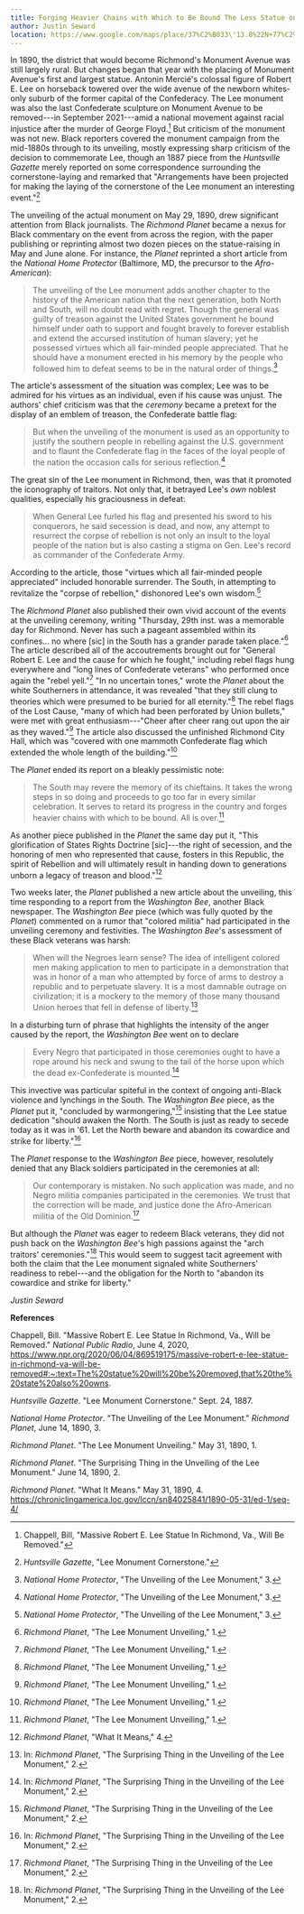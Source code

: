 ```yaml
---
title: Forging Heavier Chains with Which to Be Bound The Less Statue on Monument Avenue
author: Justin Seward
location: https://www.google.com/maps/place/37%C2%B033\'13.8%22N+77%C2%B027\'36.9%22W/@37.55382,-77.460236,17z/data=!3m1!4b1!4m7!1m2!2m1!1slee+circle+richmond!3m3!8m2!3d37.55382!4d-77.460236?entry=ttu
---
```


In 1890, the district that would become Richmond's Monument Avenue was
still largely rural. But changes began that year with the placing of
Monument Avenue's first and largest statue. Antonin Mercié's colossal
figure of Robert E. Lee on horseback towered over the wide avenue of the
newborn whites-only suburb of the former capital of the Confederacy. The
Lee monument was also the last Confederate sculpture on Monument Avenue
to be removed---in September 2021---amid a national movement against
racial injustice after the murder of George Floyd.[^1] But criticism of
the monument was not new. Black reporters covered the monument campaign
from the mid-1880s through to its unveiling, mostly expressing sharp
criticism of the decision to commemorate Lee, though an 1887 piece from
the *Huntsville Gazette* merely reported on some correspondence
surrounding the cornerstone-laying and remarked that "Arrangements have
been projected for making the laying of the cornerstone of the Lee
monument an interesting event."[^2]

The unveiling of the actual monument on May 29, 1890, drew significant
attention from Black journalists. The *Richmond Planet* became a nexus
for Black commentary on the event from across the region, with the paper
publishing or reprinting almost two dozen pieces on the statue-raising
in May and June alone. For instance, the *Planet* reprinted a short
article from the *National Home Protector* (Baltimore, MD, the precursor
to the *Afro-American*):

> The unveiling of the Lee monument adds another chapter to the history
> of the American nation that the next generation, both North and South,
> will no doubt read with regret. Though the general was guilty of
> treason against the United States government he bound himself under
> oath to support and fought bravely to forever establish and extend the
> accursed institution of human slavery; yet he possessed virtues which
> all fair-minded people appreciated. That he should have a monument
> erected in his memory by the people who followed him to defeat seems
> to be in the natural order of things.[^3]

The article's assessment of the situation was complex; Lee was to be
admired for his virtues as an individual, even if his cause was unjust.
The authors' chief criticism was that the *ceremony* became a pretext
for the display of an emblem of treason, the Confederate battle flag:

> But when the unveiling of the monument is used as an opportunity to
> justify the southern people in rebelling against the U.S. government
> and to flaunt the Confederate flag in the faces of the loyal people of
> the nation the occasion calls for serious reflection.[^4]

The great sin of the Lee monument in Richmond, then, was that it
promoted the iconography of traitors. Not only that, it betrayed Lee's
*own* noblest qualities, especially his graciousness in defeat:

> When General Lee furled his flag and presented his sword to his
> conquerors, he said secession is dead, and now, any attempt to
> resurrect the corpse of rebellion is not only an insult to the loyal
> people of the nation but is also casting a stigma on Gen. Lee's record
> as commander of the Confederate Army.

According to the article, those "virtues which all fair-minded people
appreciated" included honorable surrender. The South, in attempting to
revitalize the "corpse of rebellion," dishonored Lee's own wisdom.[^5]

The *Richmond Planet* also published their own vivid account of the
events at the unveiling ceremony, writing "Thursday, 29th inst. was a
memorable day for Richmond. Never has such a pageant assembled within
its confines... no where \[sic\] in the South has a grander parade taken
place."[^6] The article described all of the accoutrements brought out
for "General Robert E. Lee and the cause for which he fought," including
rebel flags hung everywhere and "long lines of Confederate veterans" who
performed once again the "rebel yell."[^7] "In no uncertain tones,"
wrote the *Planet* about the white Southerners in attendance, it was
revealed "that they still clung to theories which were presumed to be
buried for all eternity."[^8] The rebel flags of the Lost Cause, "many
of which had been perforated by Union bullets," were met with great
enthusiasm---"Cheer after cheer rang out upon the air as they
waved."[^9] The article also discussed the unfinished Richmond City
Hall, which was "covered with one mammoth Confederate flag which
extended the whole length of the building."[^10]

The *Planet* ended its report on a bleakly pessimistic note:

> The South may revere the memory of its chieftains. It takes the wrong
> steps in so doing and proceeds to go too far in every similar
> celebration. It serves to retard its progress in the country and
> forges heavier chains with which to be bound. All is over.[^11]

As another piece published in the *Planet* the same day put it, "This
glorification of States Rights Doctrine \[sic\]---the right of
secession, and the honoring of men who represented that cause, fosters
in this Republic, the spirit of Rebellion and will ultimately result in
handing down to generations unborn a legacy of treason and blood."[^12]

Two weeks later, the *Planet* published a new article about the
unveiling, this time responding to a report from the *Washington Bee*,
another Black newspaper. The *Washington Bee* piece (which was fully
quoted by the *Planet*) commented on a rumor that "colored militia" had
participated in the unveiling ceremony and festivities. The *Washington
Bee*'s assessment of these Black veterans was harsh:

> When will the Negroes learn sense? The idea of intelligent colored men
> making application to men to participate in a demonstration that was
> in honor of a man who attempted by force of arms to destroy a republic
> and to perpetuate slavery. It is a most damnable outrage on
> civilization; it is a mockery to the memory of those many thousand
> Union heroes that fell in defense of liberty.[^13]

In a disturbing turn of phrase that highlights the intensity of the
anger caused by the report, the *Washington Bee* went on to declare

> Every Negro that participated in those ceremonies ought to have a rope
> around his neck and swung to the tail of the horse upon which the dead
> ex-Confederate is mounted.[^14]

This invective was particular spiteful in the context of ongoing
anti-Black violence and lynchings in the South. The *Washington Bee*
piece, as the *Planet* put it, "concluded by warmongering,"[^15]
insisting that the Lee statue dedication "should awaken the North. The
South is just as ready to secede today as it was in '61. Let the North
beware and abandon its cowardice and strike for liberty."[^16]

The *Planet* response to the *Washington Bee* piece, however, resolutely
denied that any Black soldiers participated in the ceremonies at all:

> Our contemporary is mistaken. No such application was made, and no
> Negro militia companies participated in the ceremonies. We trust that
> the correction will be made, and justice done the Afro-American
> militia of the Old Dominion.[^17]

But although the *Planet* was eager to redeem Black veterans, they did
not push back on the *Washington Bee*'s high passions against the "arch
traitors' ceremonies."[^18] This would seem to suggest tacit agreement
with both the claim that the Lee monument signaled white Southerners'
readiness to rebel---and the obligation for the North to "abandon its
cowardice and strike for liberty."

*Justin Seward*

**References**

Chappell, Bill. "Massive Robert E. Lee Statue In Richmond, Va., Will be
Removed." *National Public Radio*, June 4, 2020,
<https://www.npr.org/2020/06/04/869519175/massive-robert-e-lee-statue-in-richmond-va-will-be-removed#:~:text=The%20statue%20will%20be%20removed,that%20the%20state%20also%20owns>.

*Huntsville Gazette*. "Lee Monument Cornerstone." Sept. 24, 1887.

*National Home Protector*. "The Unveiling of the Lee Monument."
*Richmond Planet*, June 14, 1890, 3.

*Richmond Planet*. "The Lee Monument Unveiling." May 31, 1890, 1.

*Richmond Planet*. "The Surprising Thing in the Unveiling of the Lee
Monument." June 14, 1890, 2.

*Richmond Planet*. "What It Means." May 31, 1890, 4.
<https://chroniclingamerica.loc.gov/lccn/sn84025841/1890-05-31/ed-1/seq-4/>

[^1]: Chappell, Bill, "Massive Robert E. Lee Statue In Richmond, Va.,
    Will Be Removed."

[^2]: *Huntsville Gazette*, "Lee Monument Cornerstone."

[^3]: *National Home Protector*, "The Unveiling of the Lee Monument," 3.

[^4]: *National Home Protector*, "The Unveiling of the Lee Monument," 3.

[^5]: *National Home Protector*, "The Unveiling of the Lee Monument," 3.

[^6]: *Richmond Planet*, "The Lee Monument Unveiling," 1.

[^7]: *Richmond Planet*, "The Lee Monument Unveiling," 1.

[^8]: *Richmond Planet*, "The Lee Monument Unveiling," 1.

[^9]: *Richmond Planet*, "The Lee Monument Unveiling," 1.

[^10]: *Richmond Planet*, "The Lee Monument Unveiling," 1.

[^11]: *Richmond Planet*, "The Lee Monument Unveiling," 1.

[^12]: *Richmond Planet*, "What It Means," 4.

[^13]: In: *Richmond Planet*, "The Surprising Thing in the Unveiling of
    the Lee Monument," 2.

[^14]: In: *Richmond Planet*, "The Surprising Thing in the Unveiling of
    the Lee Monument," 2.

[^15]: *Richmond Planet*, "The Surprising Thing in the Unveiling of the
    Lee Monument," 2.

[^16]: In: *Richmond Planet*, "The Surprising Thing in the Unveiling of
    the Lee Monument," 2.

[^17]: *Richmond Planet*, "The Surprising Thing in the Unveiling of the
    Lee Monument," 2.

[^18]: In: *Richmond Planet*, "The Surprising Thing in the Unveiling of
    the Lee Monument," 2.
